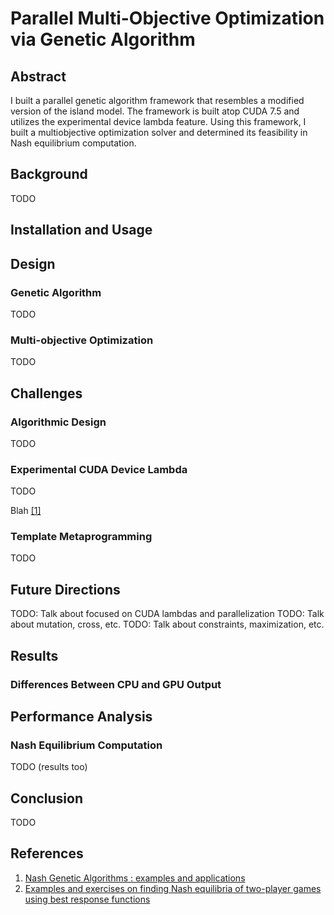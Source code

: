 # Parallel Multi-Objective Optimization via Genetic Algorithm

## Abstract

I built a parallel genetic algorithm framework that resembles a modified version of the island model. The framework is built atop CUDA 7.5 and utilizes the experimental device lambda feature. Using this framework, I built a multiobjective optimization solver and determined its feasibility in Nash equilibrium computation.

## Background

TODO

## Installation and Usage

## Design

### Genetic Algorithm

TODO

### Multi-objective Optimization

TODO

## Challenges

### Algorithmic Design

TODO

### Experimental CUDA Device Lambda

TODO

Blah [[1]](#references)

### Template Metaprogramming

TODO

## Future Directions

TODO: Talk about focused on CUDA lambdas and parallelization
TODO: Talk about mutation, cross, etc.
TODO: Talk about constraints, maximization, etc.

## Results

### Differences Between CPU and GPU Output

## Performance Analysis

### Nash Equilibrium Computation

TODO (results too)

## Conclusion

TODO

## References

1. [Nash Genetic Algorithms : examples and applications](http://ieeexplore.ieee.org/xpls/abs_all.jsp?arnumber=870339)
2. [Examples and exercises on finding Nash equilibria of two-player games using best response functions](https://www.economics.utoronto.ca/osborne/2x3/tutorial/NEIEX.HTM)
